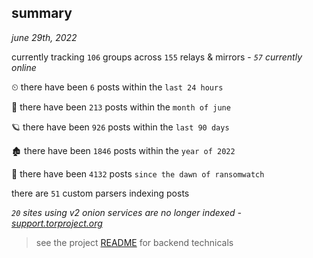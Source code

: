 
## summary
_june 29th, 2022_

currently tracking `106` groups across `155` relays & mirrors - _`57` currently online_

⏲ there have been `6` posts within the `last 24 hours`

🦈 there have been `213` posts within the `month of june`

🪐 there have been `926` posts within the `last 90 days`

🏚 there have been `1846` posts within the `year of 2022`

🦕 there have been `4132` posts `since the dawn of ransomwatch`

there are `51` custom parsers indexing posts

_`20` sites using v2 onion services are no longer indexed - [support.torproject.org](https://support.torproject.org/onionservices/v2-deprecation/)_

> see the project [README](https://github.com/joshhighet/ransomwatch#ransomwatch--) for backend technicals
